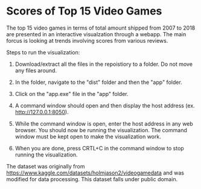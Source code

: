 # Scores of Top 15 Video Games
 The top 15 video games in terms of total amount shipped from 2007 to 2018 are presented in an interactive visualzation through a webapp. The main forcus is looking at  trends involving scores from various reviews.

Steps to run the visualization:
1. Download/extract all the files in the repoistiory to a folder. Do not move any files around.

2. In the folder, navigate to the "dist" folder and then the "app" folder.

3. Click on the "app.exe" file in the "app" folder.

4. A command window should open and then display the host address (ex. http://127.0.0.1:8050).

5. While the command window is open, enter the host address in any web browser. You should now be running the visualization. The command window must be kept open to make the visualization work.

6. When you are done, press CRTL+C in the command window to stop running the visualization.

The dataset was originally from https://www.kaggle.com/datasets/holmjason2/videogamedata and was modified for data processing. This dataset falls under public domain.
